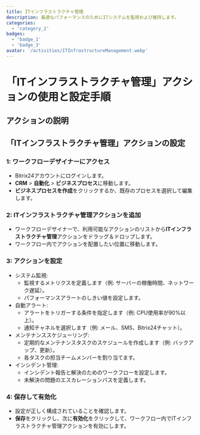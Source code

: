```yaml
---
title: ITインフラストラクチャ管理
description: 最適なパフォーマンスのためにITシステムを監視および維持します。
categories: 
  - 'category_2'
badges: 
  - 'badge_1'
  - 'badge_3'
avatar: '/activities/ITInfrastructureManagement.webp'
---
```

# 「ITインフラストラクチャ管理」アクションの使用と設定手順

## アクションの説明

## **「ITインフラストラクチャ管理」アクションの設定**

### 1: ワークフローデザイナーにアクセス
- Bitrix24アカウントにログインします。
- **CRM** > **自動化** > **ビジネスプロセス**に移動します。
- **ビジネスプロセスを作成**をクリックするか、既存のプロセスを選択して編集します。

### 2: ITインフラストラクチャ管理アクションを追加
- ワークフローデザイナーで、利用可能なアクションのリストから**ITインフラストラクチャ管理**アクションをドラッグ＆ドロップします。
- ワークフロー内でアクションを配置したい位置に移動します。

### 3: アクションを設定
- システム監視:
  - 監視するメトリクスを定義します（例: サーバーの稼働時間、ネットワーク遅延）。
  - パフォーマンスアラートのしきい値を設定します。
- 自動アラート:
  - アラートをトリガーする条件を指定します（例: CPU使用率が90%以上）。
  - 通知チャネルを選択します（例: メール、SMS、Bitrix24チャット）。
- メンテナンススケジューリング:
  - 定期的なメンテナンスタスクのスケジュールを作成します（例: バックアップ、更新）。
  - 各タスクの担当チームメンバーを割り当てます。
- インシデント管理:
  - インシデント報告と解決のためのワークフローを設定します。
  - 未解決の問題のエスカレーションパスを定義します。

### 4: 保存して有効化
- 設定が正しく構成されていることを確認します。
- **保存**をクリックし、次に**有効化**をクリックして、ワークフロー内でITインフラストラクチャ管理アクションを有効にします。